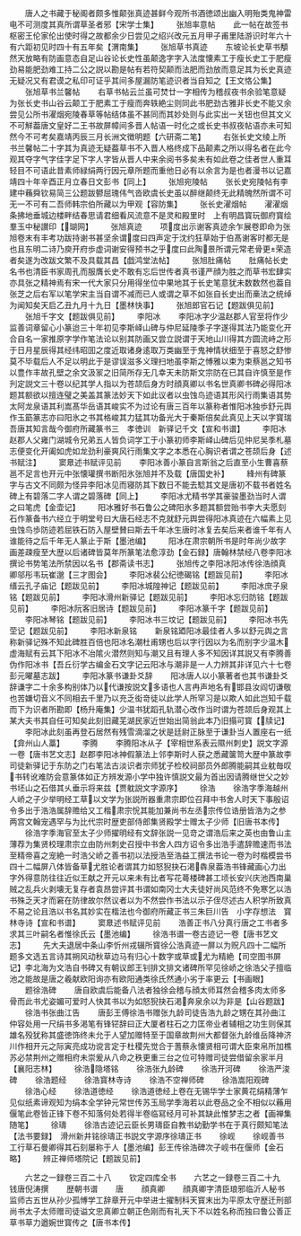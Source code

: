 <!-- { "loadSidebar": true } -->
　　唐人之书藏于秘阁者颇多惟颠张真迹甚鲜今观所书酒徳颂出幽入明殆类鬼神雷电不可测度其真所谓草圣者邪【宋学士集】
　　张旭率意帖
　　此一帖在故签书枢密王伦家伦出使时得之故都余少日尝见之绍兴改元五月甲子甫里陆游识时年六十有六距初见时四十有五年矣【渭南集】
　　张旭草书真迹
　　东坡论长史草书頺然天放略有防画意态自足山谷论长史性虽颠逸字字入法度懐素工于瘦长史工于肥瘦劲易能肥劲难工持二公之説以勘是帖有若符契颠而法肥而劲放而意足其为长史真迹无疑况又有君谟之私印可证乎其间多屋漏防笔迹识者当自知之【王文恪公集】
　　张旭草书兰馨帖
　　右草书帖云兰虽可焚廿一字相传为稽叔夜书余验笔意疑为张长史书山谷云颠工于肥素工于瘦而奔轶絶尘则同此书肥劲古雅非长史不能又余尝见公所书濯烟宛陵春草等帖结体虽不甚同而其妙处则与此实出一关钮也但其文义不可觧葢唐文皇好二王书故屏幛间多晋人帖语一时化之或长史书叔夜帖语亦未可知然今不可考矣嘉靖丙辰三月长洲文徴明题【六研斋二笔】
　　右张长史文绫上所书兰馨帖二十字其为真迹无疑葢草书不入晋人格终成下品颠素之所以得名者在此今观其夺字气字佳字足下字人字皆从晋人中来余阅书多矣未有如此卷之佳者世人重耳轻目不可语此昔素师緑绢两行因元章所题而重他日必有以余言为是也者漫书以记嘉靖四十年辛酉正月立春日文彭书【同上】
　　张旭宛陵帖
　　张长史宛陵帖有李建中蘓舜钦易简三公题跋鬰屈瑰伟气沓欧虞长史虽以醉继颠终无此精魄然所谓不可无一不可有二吾师韩宗伯所藏以为甲观【容防集】
　　张长史濯烟帖
　　濯濯烟条拂地垂城边楼畔结春思请君细看风流意不是灵和殿里时　上有明昌寳玩御府寳绘羣玉中秘讃印【瑚网】
　　张旭真迹
　　项度出示谢客真迹余乍展卷即命为张旭卷末有丰考功跋持谢书甚坚余谓度曰四声定于沈约狂草始于伯髙谢客时都无是也且东明二诗乃庾开府歩虚词谢安得预书之乎度曰此陶景所谓元常老骨更荣造者矣遂为改跋文繁不及具载其昌【戯鸿堂法帖】
　　张旭肚痛帖
　　肚痛帖长史名书也清臣书家周孔而服膺长史不敢有忘后世传者真书谨严顔为胜之而草书宏肆实亦具张之精神焉有宋一代大家只分用得坐位中果地其于长史笔意犹未数数然也葢自张芝之后右军以笔学宋主当自谓不减而已人或谓之草不如张自长史出而槀法之统绰为闻知矣天启乙丑九月十九日【墨林快事】
　　张旭郎官石记【题跋俱见前】
　　张旭千字文【题跋俱见前】
　　李阳冰
　　李阳冰字少温赵郡人官至将作少监善词章留心小篆迨三十年初见李斯峄山碑与仲尼延陵季子字遂得其法乃能变化开合自名一家推原字学作笔法论以别其防画又尝立説谓于天地山川得其方圆流峙之形于日月星辰得其经纬昭囬之度近取诸身逺取万类幽至于鬼神情状细至于喜怒之舒惨莫不毕载后人不足以明此于是谬误滋多义理扫地虽李斯之愽雅以束为束蔡邕之知书以豊作丰故孔壁之余文汲冡之旧简所存无几幸天未防斯文宗防在已其自许慎至是作刋定説文三十卷以纪其学人指以为苍颉后身方时顔真卿以书名世真卿书碑必得阳冰题其额欲以擅连璧之美盖其篆法妙天下如此议者以虫蚀鸟迹语其形风行雨集语其势太阿龙泉语其利嵩髙华岳语其峻实不为过论有唐三百年以篆称者惟阳冰独歩舒元舆作玉筯篆志亦曰阳氷之书其格峻其力猛其功备光大于秦斯倍矣此真见上天以字寳瑞吾唐其知言哉今御府所藏篆书三　孝徳训　新驿记千文【宣和书谱】
　　李阳冰赵郡人父雍门湖城令兄弟五人皆负词学工于小篆初师李斯峄山碑后见仲尼吴季札墓志便变化开阖如虎如龙劲利豪爽风行雨集文字之本悉在心胸识者谓之苍颉后身【述书赋注】
　　窦臮述书赋评见前
　　李阳冰善小篆自言斯翁之后直至小生曹喜蔡邕不足言也开元中张懐瓘撰书断阳氷张旭并不及载【唐国史补】
　　綘州有碑篆字与古文不同颇为怪异李阳冰见而寝防其下数日不能去騐其文是唐初不载书者姓名碑上有碧落二字人谓之碧落碑【同上】
　　李阳冰尤精书学其豪骏墨劲当时人谓之曰笔虎【金壶记】
　　阳冰雅好书石鲁公之碑阳氷多题其额尝贻书李大夫愿刻石作篆备书六经立于明堂号曰大唐石经志不克就舒元舆尝得阳冰真迹在六幅素上见虫蚀鸟歩防迹若屈铁石防入屋壁賛曰斯去千年冰生唐时冰复去矣后来者谁千年有人谁能待之后千年无人篆止于斯【墨池编】
　　阳冰在肃宗朝所书是时年尚少故字画差疎瘦至大歴以后诸碑皆莫年所篆笔法愈淳劲【金石録】唐翰林禁经八卷李阳冰撰论书势笔法所禁因以名书【郡斋读书志】
　　张旭传之李阳冰阳冰传徐浩顔真卿邬彤韦玩崔邈【三才图会】
　　李阳冰裴公纪徳碣铭【题跋见前】
　　李阳冰缙云孔子庙记【题跋见前】
　　李阳冰城隍神记【题跋见前】
　　李阳冰庶子泉铭【题跋见前】
　　李阳冰滑州新驿记【题跋见前】
　　李阳冰忘归防铭【题跋见前】
　　李阳冰阮客旧居诗【题跋见前】
　　李阳冰篆千字【题跋见前】
　　李阳冰琴铭【题跋见前】
　　李阳冰书三坟记【题跋见前】
　　李阳冰书先茔记【题跋见前】
　　李阳冰新泉铭
　　新泉铭廼阳冰最佳者人多以舒元舆之言称新驿记殊不知此碑胜百倍也阳冰名潮杜甫甥也后以字行因以为名而别字少温木虚海赋有云其下阳冰不冶隂火潜然则知与潮又且有理人多不知因详其説又有李腾善伪作阳冰书【吾丘衍学古编金石文字记云阳冰与潮非是一人力辨其非详见六十七卷彭元曜墓志跋】
　　李阳冰篆书谦卦爻辞
　　阳冰唐人以小篆著者也其书谦卦爻辞谦字二十余多构别体乃以代谦按説文多语也人言冉声地名有邯县汝阎切谦敬也苦嫌切音义不同相去千里乃以充乏衒竒徒以此学人所罕习是以欺人如此岂知千载而下为识者所勘即【杨升庵集】少温书犹蹈孔轨潜心改作当时谓为苍颉后身观其上某大夫书其自任可知矣此刻旧藏芜湖民家近世始出简翁此本乃旧搨可寳【牍记】
　　李阳冰此刻虽再登石居然有残雪滴溜之状是廷尉正脉至于谦卦当人置座右一纸【弇州山人藁】
　　李腾
　　李腾阳冰从子【宰相世系表云隰州刺史】説文字源一卷【唐书艺文志】赵郡李阳冰神假篆法上邻李斯时人获之悉藏箧笥大歴中篆故李司徒新驿记于东防之门右笔法古淡识者宗师犹子检校祠部员外郎腾能嗣其业躭毎叹书转讹难防会意篆体如正方辨发源小学中独许慎説文最为首出因请腾继世父之妙书坯山之石借其乆垂示将来兹【贾躭説文字源序】
　　徐浩
　　徐浩字季海越州人峤之子少举明经工草以文学为张説所器重肃宗即位召拜中书舍人时天下事殷诏令多出于浩浩属辞赡给又工楷肃宗恱其能加兼尚书左丞宗传位诰册皆浩为之参两宫文翰宠遇罕与为比代宗时歴吏部侍郎集贤殿学士赠太子少师【旧唐书本传】
　　徐浩字季海官至太子少师擢明经有文辞张説一见竒之谓浩后来之英也由鲁山主薄荐为集贤校理肃宗立由防州刺史召授中书舍人四方诏令多出浩手遣辞赡速而书法至精帝喜之宠絶一时浩父峤之善书初以法授浩至浩益工撰法书论一卷为时楷模尝书四十二幅屏八体皆备草尤胜论者谓其力如怒猊抉石渇犇泉葢浩书锋藏画心力出字外得意防往往近似王献之开元以来未有比者写花蕚楼碑甚工顷长安兴庆池西南巢贼之乱兵火剥壊无复存者袁昂尝评其书谓如南冈士大夫徒好尚风范终不免寒乞以浩书殊乏天才而窘在防律故尔然议者以为不然尝作书法以示子侄尽述古人积学所致真不易之论且浩以书名其妙实在楷法也今御府所藏正书三朱巨川告　小字存想法　寳林寺诗【宣和书谱】
　　窦臮述书赋评见前
　　浩善正书八分真行唐之工书者多求其三叶嗣名者惟徐氏云【墨池编】
　　徐浩书谱一卷古迹记一卷【唐书艺文志】
　　先大夫退居中条山李忻州戎辍所寳徐公浩真迹一屏以为贶凡四十二幅所题多文选五言诗其朔风动秋草边马有归心十数字或草或尤为精絶【司空图书屏记】李北海为文浩自书碑又有朝议郎王钊排文排文诸碑所罕见徐峤之徐浩父子擅临池之能故是唐之羲献欧阳询亦有欧阳通类徐氏然通小劣于率更云【书画眼】
　　题徐浩碑
　　唐自欧虞后能备八法者独徐会稽与顔太师耳然会稽多肉太师多骨而此书尤姿媚可爱时人快其书以为如怒猊抉石渇奔泉余以为非是【山谷题跋】
　　徐浩书张曲江告
　　唐彭王傅徐浩书赠张九龄司徒告浩九龄之甥在其孙曲江仲容处用一尺绢书多渇笔有锋铓辞曰正大厦者柱石之力匡帝业者辅相之功生则保其雄名殁犹称其盛徳饰终未允于人望加赠特至于国章故荆州大都督张九龄维岳降神济川作相开元之际寅亮成功谠言定于杜稷先觉合于蓍蔡永懐贤相可谓大臣束帛所加樵苏必禁荆州之赠相府未崇爰从八命之秩更重三台之位可特赠司徒尝借留余家半月【襄阳志林】
　　徐浩隐塔铭
　　徐浩张九龄碑
　　徐浩开河碑
　　徐浩严浚碑
　　徐浩题经
　　徐浩寳林寺诗
　　徐浩不空禅师碑
　　徐浩嵩阳观碑
　　徐浩心经
　　徐浩道徳经
　　徐浩道徳经上卷在无锡华学士家黄花绢精薄乍见似纸素谛观知为绢本全学钟元常世传苏玉局学季海若以此卷品之全不相似以蘓用偃笔此卷皆正锋下卷不知落何处若得半卷临冩经月可补其缺此惟梦志之者【画禅集随笔】
　　徐璹
　　徐浩古迹记云臣长男璹臣自教书幼勤学书在于真行颇知笔法【法书要録】　滑州新井铭徐璹正书説文字源序徐璹正书
　　徐岘
　　徐岘善书工行草石曼卿得其石刻屡称于人【墨池编】彭王传徐浩碑次子岘书在偃师【金石略】
　　辨正禅师塔院记【题跋见前】

　　六艺之一録卷三百二十八
　　钦定四库全书
　　六艺之一録卷三百二十九　　钱唐倪涛撰
　　歴朝书谱
　　唐
　　顔真卿
　　顔真卿字清臣琅邪临沂人秘书监师古五世从孙少孤愽学工辞章开元中举进士擢制科天寳末出为平原太守歴迁刑部尚书太子太师赠司徒谥文忠真卿立朝正色刚而有礼天下不以姓名称而独曰鲁公善正草书草力遒婉世寳传之【唐书本传】
